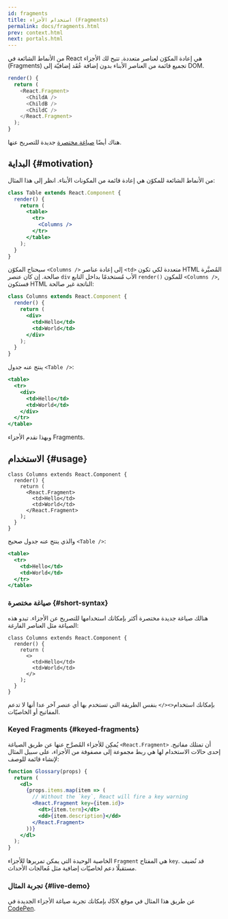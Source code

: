 ```yaml
---
id: fragments
title: استخدام الأجزاء (Fragments)
permalink: docs/fragments.html
prev: context.html
next: portals.html
---
```


من الأنماط الشائعة في React هي إعادة المكوّن لعناصر متعددة. تتيح لك الأجزاء (Fragments) تجميع قائمة من العناصر الأبناء بدون إضافة عُقَد إضافيّة إلى DOM.

```js
render() {
  return (
    <React.Fragment>
      <ChildA />
      <ChildB />
      <ChildC />
    </React.Fragment>
  );
}
```

هناك أيضًا [صياغة مختصرة](#short-syntax) جديدة للتصريح عنها.

## البداية {#motivation}

من الأنماط الشائعة للمكوّن هي إعادة قائمة من المكونات الأبناء. انظر إلى هذا المثال:

```jsx
class Table extends React.Component {
  render() {
    return (
      <table>
        <tr>
          <Columns />
        </tr>
      </table>
    );
  }
}
```

سيحتاج المكوّن `<Columns />` إلى إعادة عناصر `<td>` متعددة لكي تكون HTML المُصيَّرة صالحة. إن كان عنصر `div` الأب مُستخدمًا بداخل التابع `render()` للمكون `<Columns />`, فستكون HTML الناتجة غير صالحة:

```jsx
class Columns extends React.Component {
  render() {
    return (
      <div>
        <td>Hello</td>
        <td>World</td>
      </div>
    );
  }
}
```

ينتج عنه جدول `<Table />`:

```jsx
<table>
  <tr>
    <div>
      <td>Hello</td>
      <td>World</td>
    </div>
  </tr>
</table>
```

وبهذا نقدم الأجزاء Fragments.

## الاستخدام {#usage}

```jsx{4,7}
class Columns extends React.Component {
  render() {
    return (
      <React.Fragment>
        <td>Hello</td>
        <td>World</td>
      </React.Fragment>
    );
  }
}
```

والذي ينتج عنه جدول صحيح `<Table />`:

```jsx
<table>
  <tr>
    <td>Hello</td>
    <td>World</td>
  </tr>
</table>
```

### صياغة مختصرة {#short-syntax}

هنالك صياغة جديدة مختصرة أكثر بإمكانك استخدامها للتصريح عن الأجزاء. تبدو هذه الصياغة مثل العناصر الفارغة:

```jsx{4,7}
class Columns extends React.Component {
  render() {
    return (
      <>
        <td>Hello</td>
        <td>World</td>
      </>
    );
  }
}
```

بإمكانك استخدام`<></>` بنفس الطريقة التي تستخدم بها أي عنصر آخر عدا أنها لا تدعم المفاتيح أو الخاصيّات.

### Keyed Fragments {#keyed-fragments}

يُمكِن للأجزاء المُصرَّح عنها عن طريق الصياغة `<React.Fragment>` أن تمتلك مفاتيح. إحدى حالات الاستخدام لها هي ربط مجموعة إلى مصفوفة من الأجزاء، على سبيل المثال لإنشاء قائمة للوصف:

```jsx
function Glossary(props) {
  return (
    <dl>
      {props.items.map(item => (
        // Without the `key`, React will fire a key warning
        <React.Fragment key={item.id}>
          <dt>{item.term}</dt>
          <dd>{item.description}</dd>
        </React.Fragment>
      ))}
    </dl>
  );
}
```

الخاصية الوحيدة التي يمكن تمريرها للأجزاء `Fragment` هي المفتاح `key`. قد نُضيف مستقبلًا دعم لخاصيّات إضافية مثل مُعالجات الأحداث.

### تجربة المثال {#live-demo}

بإمكانك تجربة صياغة الأجزاء الجديدة في JSX عن طريق هذا المثال في موقع  [CodePen](https://codepen.io/reactjs/pen/VrEbjE?editors=1000).
